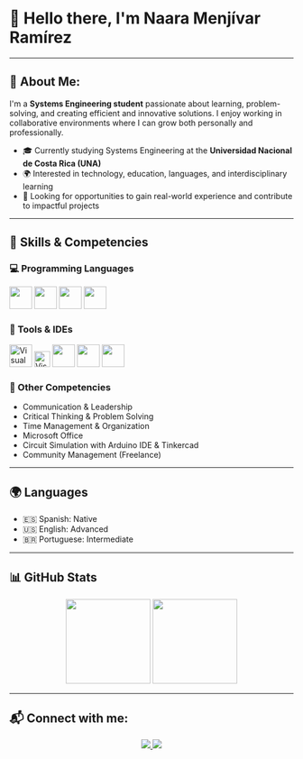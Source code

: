 # 👋 Hello there, I'm Naara Menjívar Ramírez

---

## 🧠 About Me:

I'm a **Systems Engineering student** passionate about learning, problem-solving, and creating efficient and innovative solutions. I enjoy working in collaborative environments where I can grow both personally and professionally.

- 🎓 Currently studying Systems Engineering at the **Universidad Nacional de Costa Rica (UNA)**
- 🌍 Interested in technology, education, languages, and interdisciplinary learning
- 🔎 Looking for opportunities to gain real-world experience and contribute to impactful projects

---

## 🧰 Skills & Competencies

### 💻 Programming Languages
<div>
  <img src="https://cdn.jsdelivr.net/gh/devicons/devicon/icons/cplusplus/cplusplus-original.svg" height="40" />
  <img src="https://cdn.jsdelivr.net/gh/devicons/devicon/icons/java/java-original.svg" height="40" />
  <img src="https://cdn.jsdelivr.net/gh/devicons/devicon/icons/python/python-original.svg" height="40" />
  <img src="https://cdn.jsdelivr.net/gh/devicons/devicon/icons/python/csharp-original.svg" height="40" />
</div>

### 🔧 Tools & IDEs
<div>
  <img src="https://cdn.jsdelivr.net/gh/devicons/devicon/icons/vscode/vscode-original.svg" height="40" title="Visual Studio Code"/>
  <img src="https://img.shields.io/badge/Visual_Studio_2022-5C2D91?style=flat&logo=visualstudio&logoColor=white" height="28" title="Visual Studio 2022"/>
  <img src="https://cdn.jsdelivr.net/gh/devicons/devicon/icons/arduino/arduino-original.svg" height="40" />
  <img src="https://cdn.jsdelivr.net/gh/devicons/devicon/icons/git/git-original.svg" height="40" />
  <img src="https://cdn.jsdelivr.net/gh/devicons/devicon/icons/github/github-original.svg" height="40" />
</div>

### 🧠 Other Competencies

- Communication & Leadership  
- Critical Thinking & Problem Solving  
- Time Management & Organization  
- Microsoft Office  
- Circuit Simulation with Arduino IDE & Tinkercad  
- Community Management (Freelance)  

---

## 🌍 Languages

- 🇪🇸 Spanish: Native  
- 🇺🇸 English: Advanced  
- 🇧🇷 Portuguese: Intermediate  

---

## 📊 GitHub Stats

<div align="center">
  <img src="https://github-readme-stats.vercel.app/api?username=NaaMenjivar&show_icons=true&theme=radical" height="150" />
  <img src="https://github-readme-stats.vercel.app/api/top-langs/?username=NaaMenjivar&layout=compact&theme=radical" height="150"/>
</div>

---

## 📬 Connect with me:

<p align="center">
  <a href="https://www.linkedin.com/in/naara-menjívar" target="_blank">
    <img src="https://img.shields.io/badge/LinkedIn-0A66C2?style=for-the-badge&logo=linkedin&logoColor=white" />
  </a>
  <a href="mailto:naara.menjivar@gmail.com" target="_blank">
    <img src="https://img.shields.io/badge/Gmail-EA4335?style=for-the-badge&logo=gmail&logoColor=white" />
  </a>
</p>
